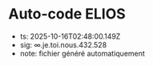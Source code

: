# Auto-code ELIOS
- ts: 2025-10-16T02:48:00.149Z
- sig: ∞.je.toi.nous.432.528
- note: fichier généré automatiquement